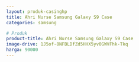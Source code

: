 ```yaml
---
layout: produk-casinghp
title: Ahri Nurse Samsung Galaxy S9 Case
categories: samsung

# Produk
product-title: Ahri Nurse Samsung Galaxy S9 Case
image-drive: 1J5of-8NFBLDfZd5HHX5yv0GWVFhk-Tkq
harga: 90000
---
```

